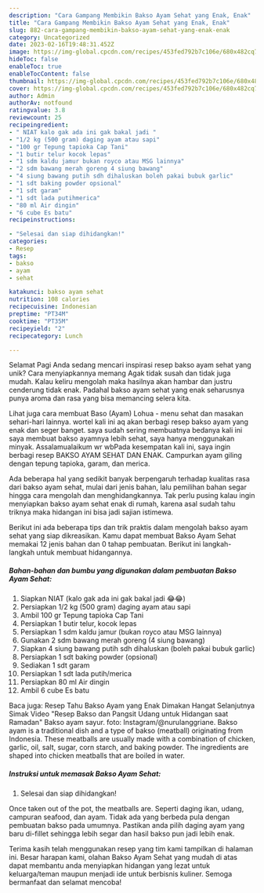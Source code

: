 ```yaml
---
description: "Cara Gampang Membikin Bakso Ayam Sehat yang Enak, Enak"
title: "Cara Gampang Membikin Bakso Ayam Sehat yang Enak, Enak"
slug: 882-cara-gampang-membikin-bakso-ayam-sehat-yang-enak-enak
category: Uncategorized
date: 2023-02-16T19:48:31.452Z
image: https://img-global.cpcdn.com/recipes/453fed792b7c106e/680x482cq70/bakso-ayam-sehat-foto-resep-utama.jpg
hideToc: false
enableToc: true
enableTocContent: false
thumbnail: https://img-global.cpcdn.com/recipes/453fed792b7c106e/680x482cq70/bakso-ayam-sehat-foto-resep-utama.jpg
cover: https://img-global.cpcdn.com/recipes/453fed792b7c106e/680x482cq70/bakso-ayam-sehat-foto-resep-utama.jpg
author: Admin
authorAv: notfound
ratingvalue: 3.8
reviewcount: 25
recipeingredient:
- " NIAT kalo gak ada ini gak bakal jadi "
- "1/2 kg (500 gram) daging ayam atau sapi"
- "100 gr Tepung tapioka Cap Tani"
- "1 butir telur kocok lepas"
- "1 sdm kaldu jamur bukan royco atau MSG lainnya"
- "2 sdm bawang merah goreng 4 siung bawang"
- "4 siung bawang putih sdh dihaluskan boleh pakai bubuk garlic"
- "1 sdt baking powder opsional"
- "1 sdt garam"
- "1 sdt lada putihmerica"
- "80 ml Air dingin"
- "6 cube Es batu"
recipeinstructions:

- "Selesai dan siap dihidangkan!"
categories:
- Resep
tags:
- bakso
- ayam
- sehat

katakunci: bakso ayam sehat 
nutrition: 108 calories
recipecuisine: Indonesian
preptime: "PT34M"
cooktime: "PT35M"
recipeyield: "2"
recipecategory: Lunch

---
```



Selamat Pagi Anda sedang mencari inspirasi resep bakso ayam sehat yang unik? Cara menyiapkannya memang Agak tidak susah dan tidak juga mudah. Kalau keliru mengolah maka hasilnya akan hambar dan justru cenderung tidak enak. Padahal bakso ayam sehat yang enak seharusnya punya aroma dan rasa yang bisa memancing selera kita.


Lihat juga cara membuat Baso (Ayam) Lohua - menu sehat dan masakan sehari-hari lainnya. wortel kali ini aq akan berbagi resep bakso ayam yang enak dan seger banget. saya sudah sering membuatnya bedanya kali ini saya membuat bakso ayamnya lebih sehat, saya hanya menggunakan minyak. Assalamualaikum wr wbPada kesempatan kali ini, saya ingin berbagi resep BAKSO AYAM SEHAT DAN ENAK. Campurkan ayam giling dengan tepung tapioka, garam, dan merica.

Ada beberapa hal yang sedikit banyak berpengaruh terhadap kualitas rasa dari bakso ayam sehat, mulai dari jenis bahan, lalu pemilihan bahan segar hingga cara mengolah dan menghidangkannya. Tak perlu pusing kalau ingin menyiapkan bakso ayam sehat enak di rumah, karena asal sudah tahu triknya maka hidangan ini bisa jadi sajian istimewa.


Berikut ini ada beberapa tips dan trik praktis dalam mengolah bakso ayam sehat yang siap dikreasikan. Kamu dapat membuat Bakso Ayam Sehat memakai 12 jenis bahan dan 0 tahap pembuatan. Berikut ini langkah-langkah untuk membuat hidangannya.

<!--inarticleads1-->

##### Bahan-bahan dan bumbu yang digunakan dalam pembuatan Bakso Ayam Sehat:

1. Siapkan  NIAT (kalo gak ada ini gak bakal jadi 😂😂)
1. Persiapkan 1/2 kg (500 gram) daging ayam atau sapi
1. Ambil 100 gr Tepung tapioka Cap Tani
1. Persiapkan 1 butir telur, kocok lepas
1. Persiapkan 1 sdm kaldu jamur (bukan royco atau MSG lainnya)
1. Gunakan 2 sdm bawang merah goreng (4 siung bawang)
1. Siapkan 4 siung bawang putih sdh dihaluskan (boleh pakai bubuk garlic)
1. Persiapkan 1 sdt baking powder (opsional)
1. Sediakan 1 sdt garam
1. Persiapkan 1 sdt lada putih/merica
1. Persiapkan 80 ml Air dingin
1. Ambil 6 cube Es batu


Baca juga: Resep Tahu Bakso Ayam yang Enak Dimakan Hangat Selanjutnya Simak Video &#34;Resep Bakso dan Pangsit Udang untuk Hidangan saat Ramadan&#34; Bakso ayam sayur. foto: Instagram/@nurulanggriane. Bakso ayam is a traditional dish and a type of bakso (meatball) originating from Indonesia. These meatballs are usually made with a combination of chicken, garlic, oil, salt, sugar, corn starch, and baking powder. The ingredients are shaped into chicken meatballs that are boiled in water. 

<!--inarticleads2-->

##### Instruksi untuk memasak Bakso Ayam Sehat:


1. Selesai dan siap dihidangkan!

Once taken out of the pot, the meatballs are. Seperti daging ikan, udang, campuran seafood, dan ayam. Tidak ada yang berbeda pula dengan pembuatan bakso pada umumnya. Pastikan anda pilih daging ayam yang baru di-fillet sehingga lebih segar dan hasil bakso pun jadi lebih enak. 

Terima kasih telah menggunakan resep yang tim kami tampilkan di halaman ini. Besar harapan kami, olahan Bakso Ayam Sehat yang mudah di atas dapat membantu anda menyiapkan hidangan yang lezat untuk keluarga/teman maupun menjadi ide untuk berbisnis kuliner. Semoga bermanfaat dan selamat mencoba!
